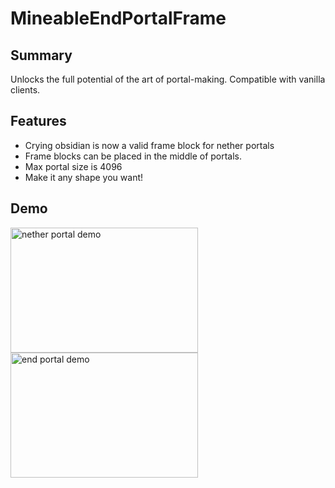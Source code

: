 # MineableEndPortalFrame
## Summary
Unlocks the full potential of the art of portal-making. Compatible with vanilla clients.
## Features
- Crying obsidian is now a valid frame block for nether portals
- Frame blocks can be placed in the middle of portals.
- Max portal size is 4096
- Make it any shape you want!

## Demo
<img src="https://github.com/crdtrd/FlexiblePortals/blob/master/showcase/netherportal.gif" width="300" height="200"  alt="nether portal demo"/>
<img src="https://github.com/crdtrd/FlexiblePortals/blob/master/showcase/endportal.gif" width="300" height="200"  alt="end portal demo"/>
